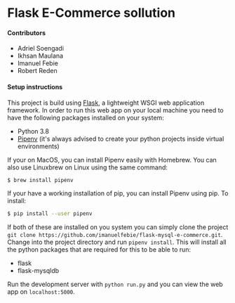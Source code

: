 # Flask E-Commerce sollution

#### Contributors
- Adriel Soengadi
- Ikhsan Maulana
- Imanuel Febie
- Robert Reden

#### Setup instructions
This project is build using [Flask](https://palletsproject.com/p/flask), a lightweight WSGI web application framework. In order to run this web app on your local machine you need to have the following packages installed on your system:

- Python 3.8
- [Pipenv](https://pipenv.readthedocs.io/en/latest) (it's always advised to create your python projects inside virtual environments)

If your on MacOS, you can install Pipenv easily with Homebrew. You can also use Linuxbrew on Linux using the same command:

```bash
$ brew install pipenv
```

If your have a working installation of pip, you can install Pipenv using pip. To install:

```bash
$ pip install --user pipenv
```

If both of these are installed on you system you can simply clone the project `git clone https://github.com/imanuelfebie/flask-mysql-e-commerce.git`. Change into the project directory and run `pipenv install`. This will install all the python packages that are required for this to be able to run:

- flask
- flask-mysqldb

Run the development server with `python run.py` and you can view the web app on  `localhost:5000`.



